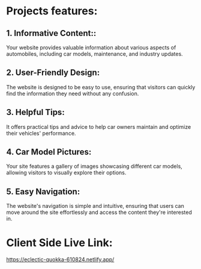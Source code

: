 # Projects features:
## 1. Informative Content:: 
Your website provides valuable information about various aspects of automobiles, including car models, maintenance, and industry updates.
## 2. User-Friendly Design: 
The website is designed to be easy to use, ensuring that visitors can quickly find the information they need without any confusion.
## 3. Helpful Tips: 
It offers practical tips and advice to help car owners maintain and optimize their vehicles' performance.
## 4. Car Model Pictures: 
Your site features a gallery of images showcasing different car models, allowing visitors to visually explore their options.
## 5. Easy Navigation: 
The website's navigation is simple and intuitive, ensuring that users can move around the site effortlessly and access the content they're interested in.


# Client Side Live Link:
https://eclectic-quokka-610824.netlify.app/